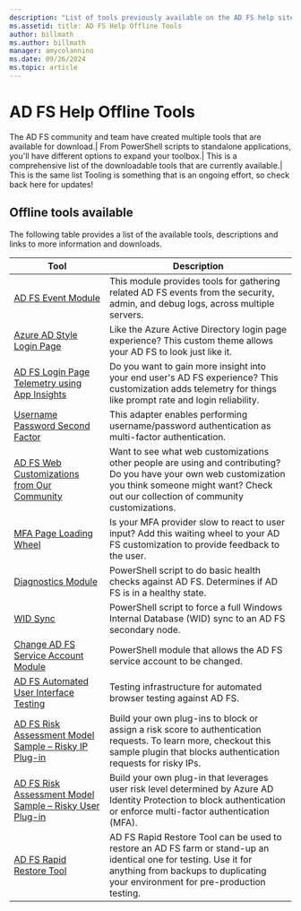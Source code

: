 ```yaml
---
description: "List of tools previously available on the AD FS help site."
ms.assetid: title: AD FS Help Offline Tools
author: billmath
ms.author: billmath
manager: amycolannino
ms.date: 09/26/2024
ms.topic: article
---
```


# AD FS Help Offline Tools

The AD FS community and team have created multiple tools that are available for download.| From PowerShell scripts to standalone applications, you'll have different options to expand your toolbox.| This is a comprehensive list of the downloadable tools that are currently available.| This is the same list 
Tooling is something that is an ongoing effort, so check back here for updates!


## Offline tools available
The following table provides a list of the available tools, descriptions and links to more information and downloads.

|Tool|Description|
|-----|-----|
|[AD FS Event Module](https://github.com/Microsoft/adfsToolbox/tree/master/eventsModule)|This module provides tools for gathering related AD FS events from the security, admin, and debug logs, across multiple servers.| This tool also allows the user to reconstruct the HTTP request/response headers from the logs.|
|[Azure AD Style Login Page](https://github.com/Microsoft/adfsWebCustomization/tree/master/pageDetectionTelemetry)|Like the Azure Active Directory login page experience? This custom theme allows your AD FS to look just like it.|
|[AD FS Login Page Telemetry using App Insights](https://github.com/Microsoft/adfsWebCustomization/tree/master/pageDetectionTelemetry)|Do you want to gain more insight into your end user's AD FS experience? This customization adds telemetry for things like prompt rate and login reliability.|
|[Username Password Second Factor](https://github.com/Microsoft/adfsAuthAdapters/tree/master/UsernamePasswordSecondFactor)|This adapter enables performing username/password authentication as multi-factor authentication.|
|[AD FS Web Customizations from Our Community](https://github.com/Microsoft/adfsWebCustomization/tree/master/communityCustomizations)|Want to see what web customizations other people are using and contributing? Do you have your own web customization you think someone might want? Check out our collection of community customizations.|
|[MFA Page Loading Wheel](https://github.com/Microsoft/adfsWebCustomization/tree/master/mfaLoadingWheel)|Is your MFA provider slow to react to user input? Add this waiting wheel to your AD FS customization to provide feedback to the user.|
|[Diagnostics Module](https://github.com/Microsoft/adfsToolbox/tree/master/diagnosticsModule)|PowerShell script to do basic health checks against AD FS. Determines if AD FS is in a healthy state.|
|[WID Sync](https://github.com/Microsoft/adfsToolbox/tree/master/widSyncModule)|PowerShell script to force a full Windows Internal Database (WID) sync to an AD FS secondary node.|
|[Change AD FS Service Account Module](https://github.com/Microsoft/adfsToolbox/tree/master/serviceAccountModule)|PowerShell module that allows the AD FS service account to be changed.| Such functionality may be especially useful if the current service account has been compromised.|
|[AD FS Automated User Interface Testing](https://github.com/Microsoft/adfsUITesting)|Testing infrastructure for automated browser testing against AD FS.|
|[AD FS Risk Assessment Model Sample – Risky IP Plug-in](https://github.com/Microsoft/adfs-sample-RiskAssessmentModel-RiskyIPBlock)|Build your own plug-ins to block or assign a risk score to authentication requests. To learn more, checkout this sample plugin that blocks authentication requests for risky IPs.|
|[AD FS Risk Assessment Model Sample – Risky User Plug-in](https://github.com/microsoft/adfs-sample-block-user-on-adfs-marked-risky-by-AzureAD-IdentityProtection)|Build your own plug-in that leverages user risk level determined by Azure AD Identity Protection to block authentication or enforce multi-factor authentication (MFA).| To learn more, checkout this sample plug-in.|
|[AD FS Rapid Restore Tool](ad-fs-rapid-restore-tool.md)|AD FS Rapid Restore Tool can be used to restore an AD FS farm or stand-up an identical one for testing. Use it for anything from backups to duplicating your environment for pre-production testing.|